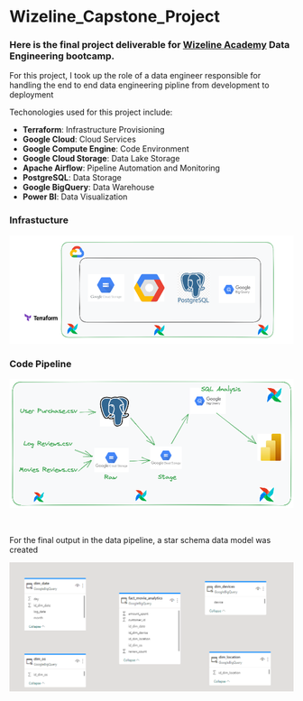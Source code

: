 # Wizeline_Capstone_Project

### Here is the final project deliverable for [Wizeline Academy](https://academy.wizeline.com/) Data Engineering bootcamp.

For this project, I took up the role of a data engineer responsible for handling the end to end data engineering pipline from development to deployment

Techonologies used for this project include:
- **Terraform**: Infrastructure Provisioning
- **Google Cloud**: Cloud Services
- **Google Compute Engine**: Code Environment
- **Google Cloud Storage**: Data Lake Storage
- **Apache Airflow**: Pipeline Automation and Monitoring
- **PostgreSQL**: Data Storage
- **Google BigQuery**: Data Warehouse
- **Power BI**: Data Visualization


### Infrastucture
![Infrastructure](./infra.PNG)

### Code Pipeline
![Pipeline](./capstone_pipeline.png)

<br>

For the final output in the data pipeline, a star schema data model was created
<br>

![Data Model](./data_model.PNG)
